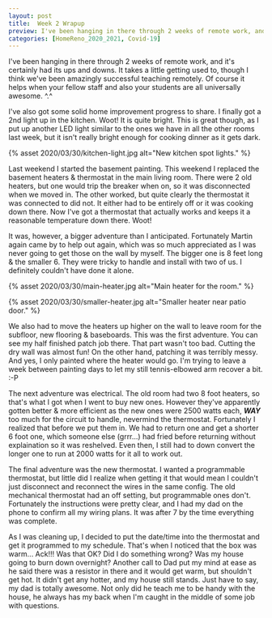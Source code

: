 ```yaml
---
layout: post
title:  Week 2 Wrapup
preview: I've been hanging in there through 2 weeks of remote work, and it's certainly had its ups and downs. It takes a little getting used to, though I think we've been amazingly successful teaching remotely. Woot! I've also got some solid home progress to share.
categories: [HomeReno_2020_2021, Covid-19]
---
```


I've been hanging in there through 2 weeks of remote work, and it's certainly had its ups and downs. It takes a little getting used to, though I think we've been amazingly successful teaching remotely. Of course it helps when your fellow staff and also your students are all universally awesome. ^.^

I've also got some solid home improvement progress to share. I finally got a 2nd light up in the kitchen. Woot! It is quite bright. This is great though, as I put up another LED light similar to the ones we have in all the other rooms last week, but it isn't really bright enough for cooking dinner as it gets dark. 

{% asset 2020/03/30/kitchen-light.jpg alt="New kitchen spot lights." %}

Last weekend I started the basement painting. This weekend I replaced the basement heaters & thermostat in the main living room. There were 2 old heaters, but one would trip the breaker when on, so it was disconnected when we moved in. The other worked, but quite clearly the thermostat it was connected to did not. It either had to be entirely off or it was cooking down there. Now I've got a thermostat that actually works and keeps it a reasonable temperature down there. Woot!

It was, however, a bigger adventure than I anticipated. Fortunately Martin again came by to help out again, which was so much appreciated as I was never going to get those on the wall by myself. The bigger one is 8 feet long & the smaller 6. They were tricky to handle and install with two of us. I definitely couldn't have done it alone.

{% asset 2020/03/30/main-heater.jpg alt="Main heater for the room." %}

{% asset 2020/03/30/smaller-heater.jpg alt="Smaller heater near patio door." %}

We also had to move the heaters up higher on the wall to leave room for the subfloor, new flooring & baseboards. This was the first adventure. You can see my half finished patch job there. That part wasn't too bad. Cutting the dry wall was almost fun! On the other hand, patching it was terribly messy. And yes, I only painted where the heater would go. I'm trying to leave a week between painting days to let my still tennis-elbowed arm recover a bit. :-P

The next adventure was electrical. The old room had two 8 foot heaters, so that's what I got when I went to buy new ones. However they've apparently gotten better & more efficient as the new ones were 2500 watts each, __*WAY*__ too much for the circuit to handle, nevermind the thermostat. Fortunately I realized that before we put them in. We had to return one and get a shorter 6 foot one, which someone else (grrr...) had fried before returning without explaination so it was reshelved. Even then, I still had to down convert the longer one to run at 2000 watts for it all to work out.

The final adventure was the new thermostat. I wanted a programmable thermostat, but little did I realize when getting it that would mean I couldn't just disconnect and reconnect the wires in the same config. The old mechanical thermostat had an off setting, but programmable ones don't. Fortunately the instructions were pretty clear, and I had my dad on the phone to confirm all my wiring plans. It was after 7 by the time everything was complete. 

As I was cleaning up, I decided to put the date/time into the thermostat and get it programmed to my schedule. That's when I noticed that the box was warm... Ack!!! Was that OK? Did I do something wrong? Was my house going to burn down overnight? Another call to Dad put my mind at ease as he said there was a resistor in there and it would get warm, but shouldn't get hot. It didn't get any hotter, and my house still stands. Just have to say, my dad is totally awesome. Not only did he teach me to be handy with the house, he always has my back when I'm caught in the middle of some job with questions.
